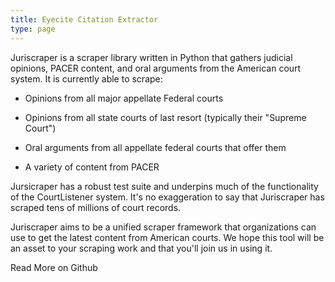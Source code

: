 ```yaml
---
title: Eyecite Citation Extractor
type: page
---
```



Juriscraper is a scraper library written in Python that gathers judicial
opinions, PACER content, and oral arguments from the American court system. It
is currently able to scrape:

- Opinions from all major appellate Federal courts

- Opinions from all state courts of last resort (typically their "Supreme
  Court")

- Oral arguments from all appellate federal courts that offer them

- A variety of content from PACER

Jursicraper has a robust test suite and underpins much of the functionality of
the CourtListener system. It's no exaggeration to say that Juriscraper has
scraped tens of millions of court records.

Juriscraper aims to be a unified scraper framework that organizations can use
to get the latest content from American courts. We hope this tool will be an
asset to your scraping work and that you'll join us in using it.

<div className="text-center">
    <PurpleButton href="https://github.com/freelawproject/eyecite" size="lg">Read More on Github</PurpleButton>
</div>
